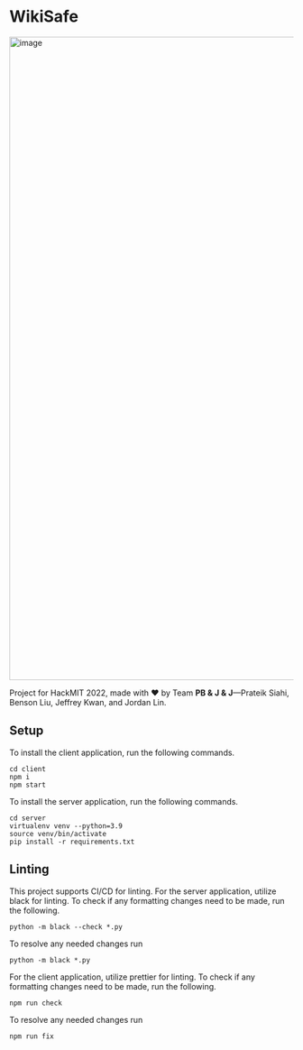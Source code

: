 # WikiSafe

<img width="1141" alt="image" src="https://user-images.githubusercontent.com/67720812/193449380-4fcea915-08f8-4121-8951-09c16428f45f.png">

Project for HackMIT 2022, made with &#10084; by Team **PB & J & J**&mdash;Prateik Siahi, Benson Liu, Jeffrey Kwan, and Jordan Lin.

## Setup

To install the client application, run the following commands.

```
cd client
npm i
npm start
```

To install the server application, run the following commands.
```
cd server
virtualenv venv --python=3.9
source venv/bin/activate
pip install -r requirements.txt
```

## Linting
This project supports CI/CD for linting. For the server application, utilize black for linting. To check if any formatting changes need to be made, run the following.

```
python -m black --check *.py
```

To resolve any needed changes run
```
python -m black *.py
```

For the client application, utilize prettier for linting. To check if any formatting changes need to be made, run the following.

```
npm run check
```

To resolve any needed changes run
```
npm run fix
```
